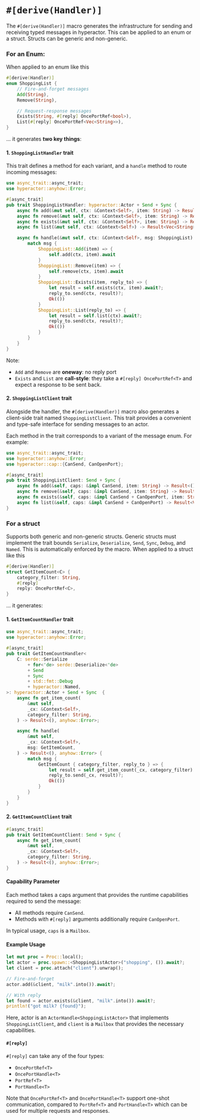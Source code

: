 # `#[derive(Handler)]`

The `#[derive(Handler)]` macro generates the infrastructure for sending and receiving typed messages in hyperactor. This can be applied to an enum or a struct. Structs can be generic and non-generic.

### For an Enum:
When applied to an enum like this
```rust
#[derive(Handler)]
enum ShoppingList {
    // Fire-and-forget messages
    Add(String),
    Remove(String),

    // Request-response messages
    Exists(String, #[reply] OncePortRef<bool>),
    List(#[reply] OncePortRef<Vec<String>>),
}
```
... it generates **two key things**:

#### 1. `ShoppingListHandler` trait
This trait defines a method for each variant, and a `handle` method to route incoming messages:
```rust
use async_trait::async_trait;
use hyperactor::anyhow::Error;

#[async_trait]
pub trait ShoppingListHandler: hyperactor::Actor + Send + Sync {
    async fn add(&mut self, ctx: &Context<Self>, item: String) -> Result<(), Error>;
    async fn remove(&mut self, ctx: &Context<Self>, item: String) -> Result<(), Error>;
    async fn exists(&mut self, ctx: &Context<Self>, item: String) -> Result<bool, Error>;
    async fn list(&mut self, ctx: &Context<Self>) -> Result<Vec<String>, Error>;

    async fn handle(&mut self, ctx: &Context<Self>, msg: ShoppingList) -> Result<(), Error> {
        match msg {
            ShoppingList::Add(item) => {
                self.add(ctx, item).await
            }
            ShoppingList::Remove(item) => {
                self.remove(ctx, item).await
            }
            ShoppingList::Exists(item, reply_to) => {
                let result = self.exists(ctx, item).await?;
                reply_to.send(ctx, result)?;
                Ok(())
            }
            ShoppingList::List(reply_to) => {
                let result = self.list(ctx).await?;
                reply_to.send(ctx, result)?;
                Ok(())
            }
        }
    }
}
```
Note:
  - `Add` and `Remove` are **oneway**: no reply port
  - `Exists` and `List` are **call-style**: they take a `#[reply] OncePortRef<T>` and expect a response to be sent back.

#### 2. `ShoppingListClient` trait

Alongside the handler, the `#[derive(Handler)]` macro also generates a client-side trait named `ShoppingListClient`. This trait provides a convenient and type-safe interface for sending messages to an actor.

Each method in the trait corresponds to a variant of the message enum. For example:
```rust
use async_trait::async_trait;
use hyperactor::anyhow::Error;
use hyperactor::cap::{CanSend, CanOpenPort};

#[async_trait]
pub trait ShoppingListClient: Send + Sync {
    async fn add(&self, caps: &impl CanSend, item: String) -> Result<(), Error>;
    async fn remove(&self, caps: &impl CanSend, item: String) -> Result<(), Error>;
    async fn exists(&self, caps: &impl CanSend + CanOpenPort, item: String) -> Result<bool, Error>;
    async fn list(&self, caps: &impl CanSend + CanOpenPort) -> Result<Vec<String>, Error>;
}
```

### For a struct
Supports both generic and non-generic structs. Generic structs must implement the trait bounds `Serialize`, `Deserialize`, `Send`, `Sync`, `Debug`, and `Named`. This is automatically enforced by the macro.
When applied to a struct like this
```rust
#[derive(Handler)]
struct GetItemCount<C> {
    category_filter: String,
    #[reply]
    reply: OncePortRef<C>,
}
```

... it generates:

#### 1. `GetItemCountHandler` trait
```rust
use async_trait::async_trait;
use hyperactor::anyhow::Error;

#[async_trait]
pub trait GetItemCountHandler<
    C: serde::Serialize
        + for<'de> serde::Deserialize<'de>
        + Send
        + Sync
        + std::fmt::Debug
        + hyperactor::Named,
>: hyperactor::Actor + Send + Sync  {
    async fn get_item_count(
        &mut self,
        _cx: &Context<Self>,
        category_filter: String,
    ) -> Result<(), anyhow::Error>;

    async fn handle(
        &mut self,
        _cx: &Context<Self>,
        msg: GetItemCount,
    ) -> Result<(), anyhow::Error> {
        match msg {
            GetItemCount { category_filter, reply_to } => {
                let result = self.get_item_count(_cx, category_filter).await?;
                reply_to.send(_cx, result)?;
                Ok(())
            }
        }
    }
}
```

#### 2. `GetItemCountClient` trait
```rust
#[async_trait]
pub trait GetItemCountClient: Send + Sync {
    async fn get_item_count(
        &mut self,
        _cx: &Context<Self>,
        category_filter: String,
    ) -> Result<(), anyhow::Error>;
}
```


#### Capability Parameter
Each method takes a caps argument that provides the runtime capabilities required to send the message:
- All methods require `CanSend`.
- Methods with `#[reply]` arguments additionally require `CanOpenPort`.

In typical usage, `caps` is a `Mailbox`.

#### Example Usage
```rust
let mut proc = Proc::local();
let actor = proc.spawn::<ShoppingListActor>("shopping", ()).await?;
let client = proc.attach("client").unwrap();

// Fire-and-forget
actor.add(&client, "milk".into()).await?;

// With reply
let found = actor.exists(&client, "milk".into()).await?;
println!("got milk? {found}");
```
Here, actor is an `ActorHandle<ShoppingListActor>` that implements `ShoppingListClient`, and `client` is a `Mailbox` that provides the necessary capabilities.

#### `#[reply]`
`#[reply]` can take any of the four types:
- `OncePortRef<T>`
- `OncePortHandle<T>`
- `PortRef<T>`
- `PortHandle<T>`

Note that `OncePortRef<T>` and `OncePortHandle<T>` support one-shot communication, compared to `PortRef<T>` and `PortHandle<T>` which can be used for multiple requests and responses.
